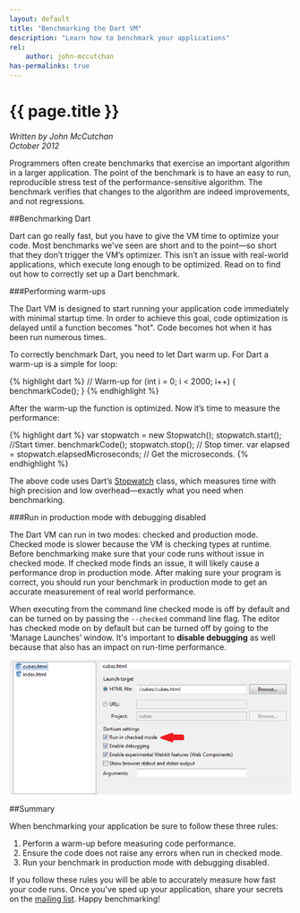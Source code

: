 ```yaml
--- 
layout: default
title: "Benchmarking the Dart VM"
description: "Learn how to benchmark your applications"
rel:
    author: john-mccutchan
has-permalinks: true
---
```


# {{ page.title }}
_Written by John McCutchan <br>
October 2012_

Programmers often create benchmarks that exercise an important algorithm in a
larger application. The point of the benchmark is to have an easy to run,
reproducible stress test of the performance-sensitive algorithm.
The benchmark verifies that changes to the algorithm are indeed
improvements, and not regressions.

##Benchmarking Dart

Dart can go really fast, but you have to give the VM time to optimize your code.
Most benchmarks we've seen are short and to the point—so short that they don’t
trigger the VM’s optimizer. This isn’t an issue with real-world applications,
which execute long enough to be optimized. Read on to find out how to correctly
set up a Dart benchmark.

###Performing warm-ups

The Dart VM is designed to start running your application code immediately with
minimal startup time. In order to achieve this goal, code optimization is
delayed until a function becomes "hot". Code becomes hot when it has been run
numerous times.

To correctly benchmark Dart, you need to let Dart warm up. For Dart a warm-up is
a simple for loop:

{% highlight dart %}
// Warm-up
for (int i = 0; i < 2000; i++) {
    benchmarkCode();
}
{% endhighlight %}

After the warm-up the function is optimized. Now it’s time to measure the
performance:

{% highlight dart %}
var stopwatch = new Stopwatch();
stopwatch.start(); //Start timer.
benchmarkCode();
stopwatch.stop(); // Stop timer.
var elapsed = stopwatch.elapsedMicroseconds; // Get the microseconds.
{% endhighlight %}

The above code uses Dart’s
[Stopwatch](http://api.dartlang.org/docs/bleeding_edge/dart_core/Stopwatch.html)
class, which measures time with high precision and low overhead—exactly what you
need when benchmarking.

###Run in production mode with debugging disabled

The Dart VM can run in two modes: checked and production mode. Checked mode is
slower because the VM is checking types at runtime. Before benchmarking make
sure that your code runs without issue in checked mode. If checked mode finds an
issue, it will likely cause a performance drop in production mode. After making
sure your program is correct, you should run your benchmark in production mode
to get an accurate measurement of real world performance.

When executing from the command line checked mode is off by default and can be
turned on by passing the `--checked` command line flag. The editor has checked
mode on by default but can be turned off by going to the ‘Manage Launches’
window. It's important to **disable debugging** as well because that also has an
impact on run-time performance.

<div style="display:block; margin-left:auto; margin-right:auto"><img src="checkedmode.png" /></div>

##Summary

When benchmarking your application be sure to follow these three rules:

1. Perform a warm-up before measuring code performance.
1. Ensure the code does not raise any errors when run in checked mode.
1. Run your benchmark in production mode with debugging disabled.

If you follow these rules you will be able to accurately measure how fast your
code runs. Once you've sped up your application, share your secrets on the
[mailing list](https://groups.google.com/a/dartlang.org/forum/?fromgroups#!forum/misc).
Happy benchmarking!
